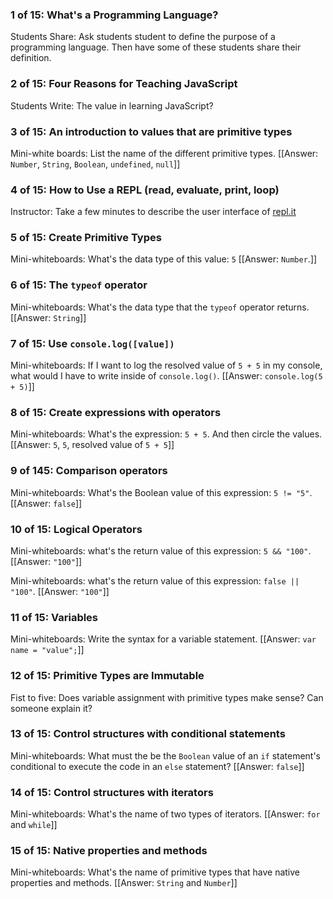 ### 1 of 15: What's a Programming Language?
Students Share: Ask students student to define the purpose of a programming language. Then have some of these students share their definition.

### 2 of 15: Four Reasons for Teaching JavaScript
Students Write: The value in learning JavaScript?

### 3 of 15: An introduction to values that are primitive types
Mini-white boards: List the name of the different primitive types. [[Answer: `Number`, `String`, `Boolean`, `undefined`, `null`]]

### 4 of 15: How to Use a REPL (read, evaluate, print, loop)
Instructor: Take a few minutes to describe the user interface of [repl.it](https://repl.it/languages/javascript)

### 5 of 15: Create Primitive Types
Mini-whiteboards: What's the data type of this value: `5` [[Answer: `Number`.]]

###  6 of 15: The `typeof` operator
Mini-whiteboards: What's the data type that the `typeof` operator returns. [[Answer: `String`]]

### 7 of 15: Use `console.log([value])`
Mini-whiteboards: If I want to log the resolved value of `5 + 5` in my console, what would I have to write inside of `console.log()`. [[Answer: `console.log(5 + 5)`]]

### 8 of 15: Create expressions with operators
Mini-whiteboards: What's the expression: `5 + 5`. And then circle the values. [[Answer: `5`, `5`, resolved value of `5 + 5`]]

### 9 of 145: Comparison operators
Mini-whiteboards: What's the Boolean value of this expression: `5 != "5"`. [[Answer: `false`]]

### 10 of 15: Logical Operators
Mini-whiteboards: what's the return value of this expression: `5 && "100"`. [[Answer: `"100"`]]

Mini-whiteboards: what's the return value of this expression: `false || "100"`. [[Answer: `"100"`]]

### 11 of 15: Variables
Mini-whiteboards: Write the syntax for a variable statement. [[Answer: `var name = "value";`]]

### 12 of 15: Primitive Types are Immutable
Fist to five: Does variable assignment with primitive types make sense? Can someone explain it?

### 13 of 15: Control structures with conditional statements
Mini-whiteboards: What must the be the `Boolean` value of an `if` statement's conditional to execute the code in an `else` statement? [[Answer: `false`]]

### 14 of 15: Control structures with iterators
Mini-whiteboards: What's the name of two types of iterators. [[Answer: `for` and `while`]]

### 15 of 15: Native properties and methods
Mini-whiteboards: What's the name of primitive types that have native properties and methods. [[Answer: `String` and `Number`]]

